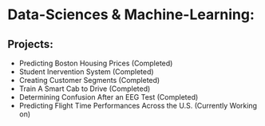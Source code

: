 # Data-Sciences & Machine-Learning:
## Projects:
- Predicting Boston Housing Prices (Completed)
- Student Inervention System (Completed)
- Creating Customer Segments (Completed)
- Train A Smart Cab to Drive (Completed)
- Determining Confusion After an EEG Test (Completed)
- Predicting Flight Time Performances Across the U.S. (Currently Working on)
